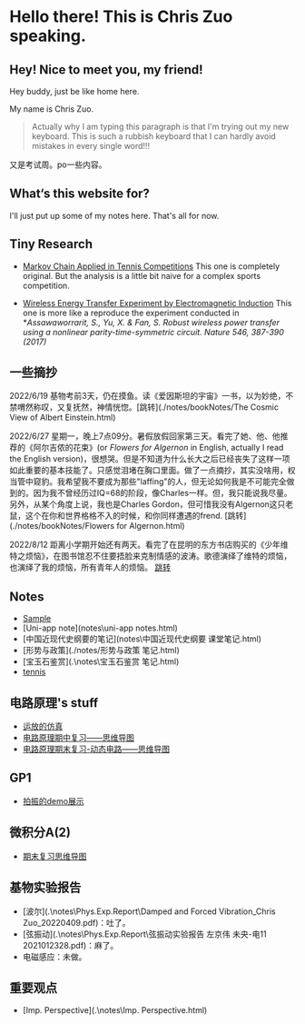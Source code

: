 # Hello there! This is Chris Zuo speaking.

## Hey! Nice to meet you, my friend!

Hey buddy, just be like home here. 

My name is Chris Zuo.

> Actually why I am typing this paragraph is that I'm trying out my new keyboard. This is such a rubbish keyboard that I can hardly avoid mistakes in every single word!!!

又是考试周。po一些内容。

## What‘s this website for?

I'll just put up some of my notes here. That's all for now.

## Tiny Research

- [Markov Chain Applied in Tennis Competitions](./research/Markov_in_tennis.pdf)
  This one is completely original. But the analysis is a little bit naive for a complex sports competition.

- [Wireless Energy Transfer Experiment by Electromagnetic Induction](./research/wireless_transfer.pdf)
  This one is more like a reproduce the experiment conducted in **Assawaworrarit, S., Yu, X. & Fan, S. Robust wireless power transfer using a nonlinear
  parity-time-symmetric circuit. Nature 546, 387-390 (2017)*  

## 一些摘抄

2022/6/19 基物考前3天，仍在摸鱼。读《爱因斯坦的宇宙》一书，以为妙绝，不禁喟然称叹，又复抚然，神情恍惚。[跳转](./notes/bookNotes/The Cosmic View of Albert Einstein.html)

2022/6/27 星期一，晚上7点09分。暑假放假回家第三天。看完了她、他、他推荐的《阿尔吉侬的花束》(or *Flowers for Algernon* in English, actually I read the English version)，很想哭。但是不知道为什么长大之后已经丧失了这样一项如此重要的基本技能了。只感觉泪堵在胸口里面。做了一点摘抄，其实没啥用，权当管中窥豹。我希望我不要成为那些"laffing"的人，但无论如何我是不可能完全做到的。因为我不曾经历过IQ=68的阶段，像Charles一样。但，我只能说我尽量。另外，从某个角度上说，我也是Charles Gordon，但可惜我没有Algernon这只老鼠，这个在你和世界格格不入的时候，和你同样遭遇的frend. [跳转](./notes/bookNotes/Flowers for Algernon.html)

2022/8/12 距离小学期开始还有两天。看完了在昆明的东方书店购买的《少年维特之烦恼》，在图书馆忍不住要捂脸来克制情感的波涛。歌德演绎了维特的烦恼，也演绎了我的烦恼，所有青年人的烦恼。 [跳转](./notes/bookNotes/少年维特之烦恼.html)

## Notes

- [Sample](notes\note1.html)
- [Uni-app note](notes\uni-app notes.html)
- [中国近现代史纲要的笔记](notes\中国近现代史纲要 课堂笔记.html)
- [形势与政策](./notes/形势与政策 笔记.html)
- [宝玉石鉴赏](.\notes\宝玉石鉴赏 笔记.html)
- [tennis](.\notes\网球.html)

## 电路原理's stuff

- [运放的仿真](notes/Circuits/电路原理仿真.html)
- [电路原理期中复习——思维导图](notes/Circuits/PrinciplesOfCircuits_mid_term_reviewing.html)
- [电路原理期末复习-动态电路——思维导图](notes/Circuits/电路原理期末复习-动态电路.html)

## GP1

- [拍振的demo展示](./notes/GP/beat.html)

## 微积分A(2)

- [期末复习思维导图](notes\Calculus\微积分A(2)期末复习.html)

## 基物实验报告

- [波尔](.\notes\Phys.Exp.Report\Damped and Forced Vibration_Chris Zuo_20220409.pdf)：吐了。
- [弦振动](.\notes\Phys.Exp.Report\弦振动实验报告 左京伟 未央-电11 2021012328.pdf)：麻了。
- 电磁感应：未做。

## 重要观点

- [Imp. Perspective](.\notes\Imp. Perspective.html)
